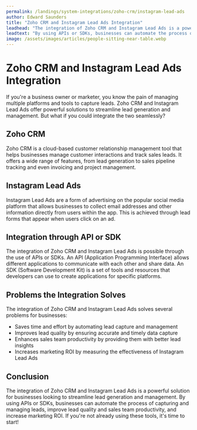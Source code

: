 ```yaml
---
permalink: /landings/system-integrations/zoho-crm/instagram-lead-ads
author: Edward Saunders
title: "Zoho CRM and Instagram Lead Ads Integration"
leadhead: "The integration of Zoho CRM and Instagram Lead Ads is a powerful solution for businesses looking to streamline lead generation and management"
leadtext: "By using APIs or SDKs, businesses can automate the process of capturing and managing leads, improve lead quality and sales team productivity, and increase marketing ROI. If you're not already using these tools, it's time to start!"
image: /assets/images/articles/people-sitting-near-table.webp
---
```

<div class="arttext">    <h1>Zoho CRM and Instagram Lead Ads Integration</h1>
    <p>If you're a business owner or marketer, you know the pain of managing multiple platforms and tools to capture leads. Zoho CRM and Instagram Lead Ads offer powerful solutions to streamline lead generation and management. But what if you could integrate the two seamlessly?</p>
    <h2>Zoho CRM</h2>
    <p>Zoho CRM is a cloud-based customer relationship management tool that helps businesses manage customer interactions and track sales leads. It offers a wide range of features, from lead generation to sales pipeline tracking and even invoicing and project management.</p>
    <h2>Instagram Lead Ads</h2>
    <p>Instagram Lead Ads are a form of advertising on the popular social media platform that allows businesses to collect email addresses and other information directly from users within the app. This is achieved through lead forms that appear when users click on an ad.</p>
    <h2>Integration through API or SDK</h2>
    <p>The integration of Zoho CRM and Instagram Lead Ads is possible through the use of APIs or SDKs. An API (Application Programming Interface) allows different applications to communicate with each other and share data. An SDK (Software Development Kit) is a set of tools and resources that developers can use to create applications for specific platforms.</p>
    <h2>Problems the Integration Solves</h2>
    <p>The integration of Zoho CRM and Instagram Lead Ads solves several problems for businesses:</p>
    <ul>
      <li>Saves time and effort by automating lead capture and management</li>
      <li>Improves lead quality by ensuring accurate and timely data capture</li>
      <li>Enhances sales team productivity by providing them with better lead insights</li>
      <li>Increases marketing ROI by measuring the effectiveness of Instagram Lead Ads</li>
    </ul>
    <h2>Conclusion</h2>
    <p>The integration of Zoho CRM and Instagram Lead Ads is a powerful solution for businesses looking to streamline lead generation and management. By using APIs or SDKs, businesses can automate the process of capturing and managing leads, improve lead quality and sales team productivity, and increase marketing ROI. If you're not already using these tools, it's time to start!</p>
</div>